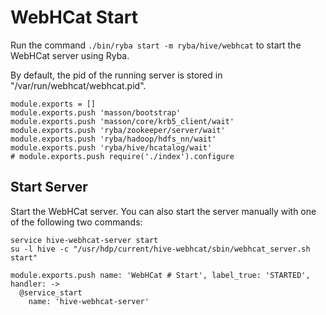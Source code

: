 
# WebHCat Start

Run the command `./bin/ryba start -m ryba/hive/webhcat` to start the WebHCat
server using Ryba.

By default, the pid of the running server is stored in
"/var/run/webhcat/webhcat.pid".

    module.exports = []
    module.exports.push 'masson/bootstrap'
    module.exports.push 'masson/core/krb5_client/wait'
    module.exports.push 'ryba/zookeeper/server/wait'
    module.exports.push 'ryba/hadoop/hdfs_nn/wait'
    module.exports.push 'ryba/hive/hcatalog/wait'
    # module.exports.push require('./index').configure

## Start Server

Start the WebHCat server. You can also start the server manually with one of the
following two commands:

```
service hive-webhcat-server start
su -l hive -c "/usr/hdp/current/hive-webhcat/sbin/webhcat_server.sh start"
```

    module.exports.push name: 'WebHCat # Start', label_true: 'STARTED', handler: ->
      @service_start
        name: 'hive-webhcat-server'
